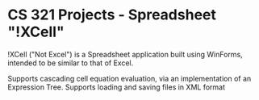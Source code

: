 # CS 321 Projects - Spreadsheet "!XCell"

!XCell ("Not Excel") is a Spreadsheet application built using WinForms, intended to be similar to that of Excel.

Supports cascading cell equation evaluation, via an implementation of an Expression Tree.
Supports loading and saving files in XML format
